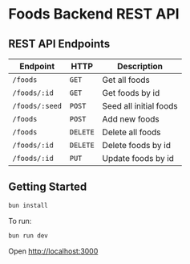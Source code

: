 # Foods Backend REST API

## REST API Endpoints

| Endpoint       | HTTP     | Description            |
| -------------- | -------- | ---------------------- |
| `/foods`       | `GET`    | Get all foods          |
| `/foods/:id`   | `GET`    | Get foods by id        |
| `/foods/:seed` | `POST`   | Seed all initial foods |
| `/foods`       | `POST`   | Add new foods          |
| `/foods`       | `DELETE` | Delete all foods       |
| `/foods/:id`   | `DELETE` | Delete foods by id     |
| `/foods/:id`   | `PUT`    | Update foods by id     |

## Getting Started

```sh
bun install
```

To run:

```sh
bun run dev
```

Open <http://localhost:3000>
